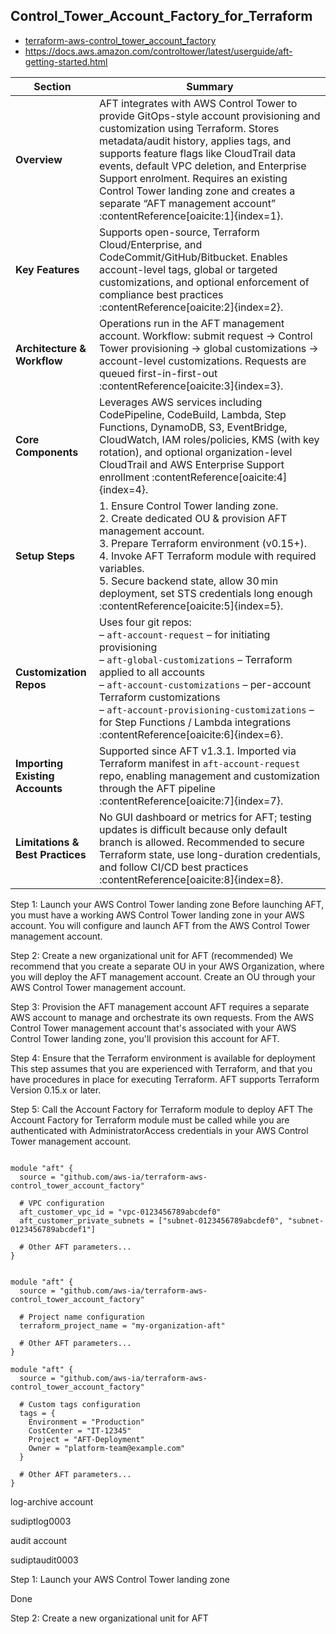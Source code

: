 

Control_Tower_Account_Factory_for_Terraform
---------------------------------------------

- [terraform-aws-control_tower_account_factory](https://github.com/aws-ia/terraform-aws-control_tower_account_factory)
- https://docs.aws.amazon.com/controltower/latest/userguide/aft-getting-started.html




| **Section**                          | **Summary** |
|--------------------------------------|-------------|
| **Overview**                         | AFT integrates with AWS Control Tower to provide GitOps-style account provisioning and customization using Terraform. Stores metadata/audit history, applies tags, and supports feature flags like CloudTrail data events, default VPC deletion, and Enterprise Support enrolment. Requires an existing Control Tower landing zone and creates a separate “AFT management account” :contentReference[oaicite:1]{index=1}. |
| **Key Features**                     | Supports open-source, Terraform Cloud/Enterprise, and CodeCommit/GitHub/Bitbucket. Enables account-level tags, global or targeted customizations, and optional enforcement of compliance best practices :contentReference[oaicite:2]{index=2}. |
| **Architecture & Workflow**         | Operations run in the AFT management account. Workflow: submit request → Control Tower provisioning → global customizations → account-level customizations. Requests are queued first-in-first-out :contentReference[oaicite:3]{index=3}. |
| **Core Components**                 | Leverages AWS services including CodePipeline, CodeBuild, Lambda, Step Functions, DynamoDB, S3, EventBridge, CloudWatch, IAM roles/policies, KMS (with key rotation), and optional organization-level CloudTrail and AWS Enterprise Support enrollment :contentReference[oaicite:4]{index=4}. |
| **Setup Steps**                     | 1. Ensure Control Tower landing zone.<br>2. Create dedicated OU & provision AFT management account.<br>3. Prepare Terraform environment (v0.15+).<br>4. Invoke AFT Terraform module with required variables.<br>5. Secure backend state, allow 30 min deployment, set STS credentials long enough :contentReference[oaicite:5]{index=5}. |
| **Customization Repos**            | Uses four git repos:<br>– `aft-account-request` – for initiating provisioning<br>– `aft-global-customizations` – Terraform applied to all accounts<br>– `aft-account-customizations` – per-account Terraform customizations<br>– `aft-account-provisioning-customizations` – for Step Functions / Lambda integrations :contentReference[oaicite:6]{index=6}. |
| **Importing Existing Accounts**     | Supported since AFT v1.3.1. Imported via Terraform manifest in `aft-account-request` repo, enabling management and customization through the AFT pipeline :contentReference[oaicite:7]{index=7}. |
| **Limitations & Best Practices**    | No GUI dashboard or metrics for AFT; testing updates is difficult because only default branch is allowed. Recommended to secure Terraform state, use long-duration credentials, and follow CI/CD best practices :contentReference[oaicite:8]{index=8}. |



Step 1: Launch your AWS Control Tower landing zone
Before launching AFT, you must have a working AWS Control Tower landing zone in your AWS account. 
You will configure and launch AFT from the AWS Control Tower management account.

Step 2: Create a new organizational unit for AFT (recommended)
We recommend that you create a separate OU in your AWS Organization, where you will deploy the AFT management account. 
Create an OU through your AWS Control Tower management account.

Step 3: Provision the AFT management account
AFT requires a separate AWS account to manage and orchestrate its own requests. 
From the AWS Control Tower management account that's associated with your AWS Control Tower landing zone, you'll provision this account for AFT.

Step 4: Ensure that the Terraform environment is available for deployment
This step assumes that you are experienced with Terraform, and that you have procedures in place for executing Terraform. 
AFT supports Terraform Version 0.15.x or later.

Step 5: Call the Account Factory for Terraform module to deploy AFT
The Account Factory for Terraform module must be called while you are authenticated with AdministratorAccess credentials in your AWS Control Tower management account.



```

module "aft" {
  source = "github.com/aws-ia/terraform-aws-control_tower_account_factory"
  
  # VPC configuration
  aft_customer_vpc_id = "vpc-0123456789abcdef0"
  aft_customer_private_subnets = ["subnet-0123456789abcdef0", "subnet-0123456789abcdef1"]
  
  # Other AFT parameters...
}


```      

```
module "aft" {
  source = "github.com/aws-ia/terraform-aws-control_tower_account_factory"
  
  # Project name configuration
  terraform_project_name = "my-organization-aft"
  
  # Other AFT parameters...
}

```


```
module "aft" {
  source = "github.com/aws-ia/terraform-aws-control_tower_account_factory"
  
  # Custom tags configuration
  tags = {
    Environment = "Production"
    CostCenter = "IT-12345"
    Project = "AFT-Deployment"
    Owner = "platform-team@example.com"
  }
  
  # Other AFT parameters...
}

```



log-archive account

sudiptlog0003



audit account

sudiptaudit0003


Step 1: Launch your AWS Control Tower landing zone

Done

Step 2: Create a new organizational unit for AFT










